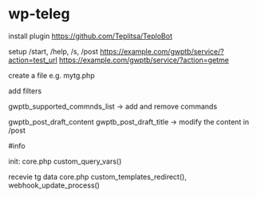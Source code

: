 # wp-teleg


install plugin
https://github.com/Teplitsa/TeploBot

setup
/start, /help, /s, /post
https://example.com/gwptb/service/?action=test_url
https://example.com/gwptb/service/?action=getme

create a file e.g. mytg.php

add filters

gwptb_supported_commnds_list -> add and remove commands

gwptb_post_draft_content
gwptb_post_draft_title -> modify the content in /post

#info

init:
core.php custom_query_vars()

recevie tg data
core.php custom_templates_redirect(), webhook_update_process()

